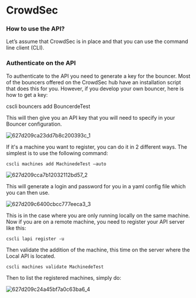 # CrowdSec

### How to use the API?

Let’s assume that CrowdSec is in place and that you can use the command line client (CLI).

### Authenticate on the API

To authenticate to the API you need to generate a key for the bouncer. Most of the bouncers offered on the CrowdSec hub have an installation script that does this for you. However, if you develop your own bouncer, here is how to get a key:

cscli bouncers add BouncerdeTest

This will then give you an API key that you will need to specify in your Bouncer configuration.

![627d209ca23dd7b8c200393c_1](https://user-images.githubusercontent.com/58112539/210032008-36d8adf7-48be-4fd0-bd54-41f9ef322f47.png)

If it's a machine you want to register, you can do it in 2 different ways. The simplest is to use the following command:

```
cscli machines add MachinedeTest –auto
```

![627d209cca7b12032112bd57_2](https://user-images.githubusercontent.com/58112539/210032053-5f844c99-2597-4001-a570-00a2e6cda767.png)

This will generate a login and password for you in a yaml config file which you can then use.

![627d209c6400cbcc777eeca3_3](https://user-images.githubusercontent.com/58112539/210032083-fa204c4f-c244-4540-889d-55943e206cdf.png)

This is in the case where you are only running locally on the same machine. Now if you are on a remote machine, you need to register your API server like this:

```
cscli lapi register -u 
```

Then validate the addition of the machine, this time on the server where the Local API is located.

```
cscli machines validate MachinedeTest
```

Then to list the registered machines, simply do:

![627d209c24a45bf7a0c63ba6_4](https://user-images.githubusercontent.com/58112539/210032166-68e7bec5-72d2-48a6-9819-8270c54bd759.png)
